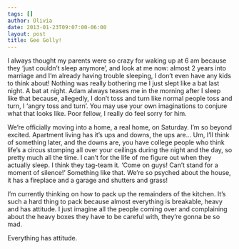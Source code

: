 ```yaml
---
tags: []
author: Olivia
date: 2013-01-23T09:07:00-06:00
layout: post
title: Gee Golly!
---
```


I always thought my parents were so crazy for waking up at 6 am because they ‘just couldn’t sleep anymore’, and look at me now: almost 2 years into marriage and I’m already having trouble sleeping, I don’t even have any kids to think about! Nothing was really bothering me I just slept like a bat last night. A bat at night. Adam always teases me in the morning after I sleep like that because, allegedly, I don’t toss and turn like normal people toss and turn, I ‘angry toss and turn’. You may use your own imaginations to conjure what that looks like. Poor fellow, I really do feel sorry for him. 

We’re officially moving into a home, a real home, on Saturday. I’m so beyond excited. Apartment living has it’s ups and downs, the ups are… Um, I’ll think of something later, and the downs are, you have college people who think life’s a circus stomping all over your ceilings during the night and the day, so pretty much all the time. I can’t for the life of me figure out when they actually sleep. I think they tag-team it. ‘Come on guys! Can’t stand for a moment of silence!’ Something like that. We’re so psyched about the house, it has a fireplace and a garage and shutters and grass! 

I’m currently thinking on how to pack up the remainders of the kitchen. It’s such a hard thing to pack because almost everything is breakable, heavy and has attitude. I just imagine all the people coming over and complaining about the heavy boxes they have to be careful with, they’re gonna be so mad. 

Everything has attitude.
